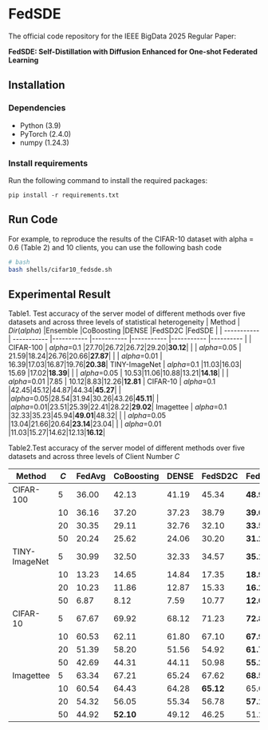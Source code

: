 # FedSDE
The official code repository for the IEEE BigData 2025 Regular Paper: 

**FedSDE: Self-Distillation with Diffusion Enhanced for One-shot Federated Learning**

## Installation

### Dependencies

 - Python (3.9)
 - PyTorch (2.4.0)
 - numpy (1.24.3)

### Install requirements

Run the following command to install the required packages:

`pip install -r requirements.txt` 
## Run Code

For example, to reproduce the results of the CIFAR-10 dataset with alpha = 0.6 (Table 2) and 10 clients, you can use the following bash code
```bash
# bash
bash shells/cifar10_fedsde.sh
```

## Experimental Result
Table1.  Test accuracy of the server model of different methods over five datasets and across three levels of statistical heterogeneity
| Method      | $Dir(alpha)$ |Ensemble |CoBoosting |DENSE |FedSD2C |FedSDE |
| ----------- | ----------- |----------- |----------- |----------- |----------- |---------- |
| CIFAR-100 | $alpha$=0.1 |27.70|26.72|26.72|29.20|**30.12**| 
| | $alpha$=0.05 | 21.59|18.24|26.76|20.66|**27.87**|
| | $alpha$=0.01 | 16.39|17.03|16.87|19.76|**20.38**|
TINY-ImageNet | $alpha$=0.1 |11.03|16.03| 15.69 |17.02|**18.39**|
| | $alpha$=0.05 | 10.53|11.06|10.88|13.21|**14.18**|
| | $alpha$=0.01 |7.85 | 10.12|8.83|12.26|**12.81** |
 CIFAR-10 | $alpha$=0.1 |42.45|45.12|44.87|44.34|**45.27**|
| |$alpha$=0.05|28.54|31.94|30.26|43.26|**45.11**|
| |$alpha$=0.01|23.51|25.39|22.41|28.22|**29.02**|
Imagettee | $alpha$=0.1 |32.33|35.23|45.94|**49.01**|48.32|
| | $alpha$=0.05 |13.04|21.66|20.64|**23.14**|23.04|
| | $alpha$=0.01 |11.03|15.27|14.62|12.13|**16.12**|

Table2.Test accuracy of the server model of different methods over five datasets and across three levels of Client Number $C$

 |Method | $C$  | FedAvg | CoBoosting | DENSE | FedSD2C  | FedSDE | 
 | ----------- | ----------- |----------- |----------- |----------- |----------- |---------- |
CIFAR-100 | 5  | 36.00| 42.13 | 41.19|  45.34 |   **48.90**|
 | | 10 |36.16  | 37.20 | 37.23 | 38.79   | **39.03** |
 | | 20 | 30.35 | 29.11 | 32.76  |  32.10| **33.51**|
 |  | 50   | 20.24|25.62| 24.06   | 30.20  | **31.22**|
TINY-ImageNet  | 5  | 30.99 | 32.50 | 32.33 |  34.57 | **35.11**|
 | | 10 | 13.23 | 14.65 | 14.84 | 17.35  |  **18.94**|
 | | 20 | 10.23 | 11.86 | 12.87 | 15.33  |  **16.29**|
 |  | 50 | 6.87 | 8.12 | 7.59 | 10.77  | **12.01**|
 CIFAR-10  | 5 | 67.67  | 69.92 | 68.12 | 71.23  |  **72.84** |
 | | 10 | 60.53 | 62.11 | 61.80 | 67.10  |  **67.98** |
 | | 20 |  51.39 | 58.20 | 51.56 |   54.92|  **61.74** |
 |  | 50  | 42.69| 44.31| 44.11 |   50.98|  **55.27** |
 |Imagettee  | 5 | 63.34  | 67.21 | 65.24 | 67.62  |  **68.54** |
 | | 10 | 60.54| 64.43 | 64.28  |  **65.12** | 65.06  |
 | | 20 | 54.32| 56.05 | 55.34 | 56.78  |  **57.15** |
   || 50  | 44.92 |  **52.10**| 49.12 | 46.25  | 51.23  |
